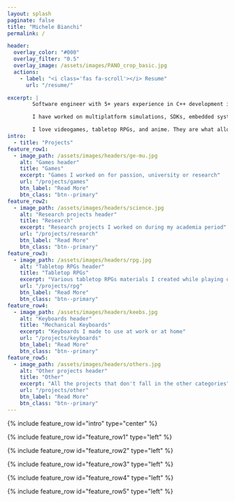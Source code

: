 ```yaml
---
layout: splash
paginate: false
title: "Michele Bianchi"
permalink: /

header:
  overlay_color: "#000"
  overlay_filter: "0.5"
  overlay_image: /assets/images/PANO_crop_basic.jpg
  actions:
    - label: "<i class='fas fa-scroll'></i> Resume"
      url: "/resume/"

excerpt: |
        Software engineer with 5+ years experience in C++ development in R&D companies.

        I have worked on multiplatform simulations, SDKs, embedded systems, and CI pipelines.

        I love videogames, tabletop RPGs, and anime. They are what allowed me to get here.
intro: 
  - title: "Projects"
feature_row1:
  - image_path: /assets/images/headers/ge-mu.jpg
    alt: "Games header"
    title: "Games"
    excerpt: "Games I worked on for passion, university or research"
    url: "/projects/games"
    btn_label: "Read More"
    btn_class: "btn--primary"
feature_row2:
  - image_path: /assets/images/headers/science.jpg
    alt: "Research projects header"
    title: "Research"
    excerpt: "Research projects I worked on during my academia period"
    url: "/projects/research"
    btn_label: "Read More"
    btn_class: "btn--primary"
feature_row3:
  - image_path: /assets/images/headers/rpg.jpg
    alt: "Tabletop RPGs header"
    title: "Tabletop RPGs"
    excerpt: "Various tabletop RPGs materials I created while playing one of my favourite forms of game"
    url: "/projects/rpg"
    btn_label: "Read More"
    btn_class: "btn--primary"
feature_row4:
  - image_path: /assets/images/headers/keebs.jpg
    alt: "Keyboards header"
    title: "Mechanical Keyboards"
    excerpt: "Keyboards I made to use at work or at home"
    url: "/projects/keyboards"
    btn_label: "Read More"
    btn_class: "btn--primary"
feature_row5:
  - image_path: /assets/images/headers/others.jpg
    alt: "Other projects header"
    title: "Other"
    excerpt: "All the projects that don't fall in the other categories"
    url: "/projects/other"
    btn_label: "Read More"
    btn_class: "btn--primary"
---
```


{% include feature_row id="intro" type="center" %}

{% include feature_row id="feature_row1" type="left" %}

{% include feature_row id="feature_row2" type="left" %}

{% include feature_row id="feature_row3" type="left" %}

{% include feature_row id="feature_row4" type="left" %}

{% include feature_row id="feature_row5" type="left" %}
